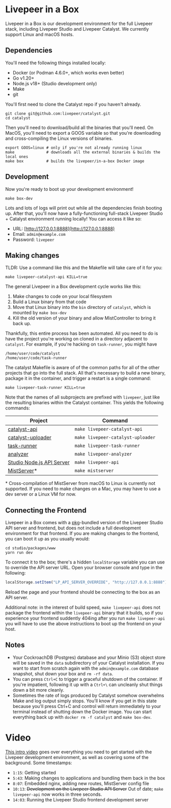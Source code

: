 # Livepeer in a Box

Livepeer in a Box is our development environment for the full Livepeer stack,
including Livepeer Studio and Livepeer Catalyst. We currently support Linux and
macOS hosts.

## Dependencies

You'll need the following things installed locally:

-   Docker (or Podman 4.6.0+, which works even better)
-   Go v1.20+
-   Node.js v18+ (Studio development only)
-   Make
-   git

You'll first need to clone the Catalyst repo if you haven't already.

```shell
git clone git@github.com:livepeer/catalyst.git
cd catalyst
```

Then you'll need to download/build all the binaries that you'll need. On MacOS,
you'll need to export a GOOS variable so that you're downloading and
cross-compiling the Linux versions of binaries.

```shell
export GOOS=linux # only if you're not already running linux
make              # downloads all the external binaries & builds the local ones
make box          # builds the livepeer/in-a-box Docker image
```

## Development

Now you're ready to boot up your development environment!

```shell
make box-dev
```

Lots and lots of logs will print out while all the dependencies finish booting
up. After that, you'll now have a fully-functioning full-stack Livepeer Studio +
Catalyst environment running locally! You can access it like so:

-   URL: [http://127.0.0.1:8888](http://127.0.0.1:8888)
-   Email: `admin@example.com`
-   Password: `livepeer`

## Making changes

TLDR: Use a command like this and the Makefile will take care of it for you:

```shell
make livepeer-catalyst-api KILL=true
```

The general Livepeer in a Box development cycle works like this:

1. Make changes to code on your local filesystem
2. Build a Linux binary from that code
3. Move that Linux binary into the `bin` directory of `catalyst`, which is
   mounted by `make box-dev`
4. Kill the old version of your binary and allow MistController to bring it back
   up.

Thankfully, this entire process has been automated. All you need to do is have
the project you're working on cloned in a directory adjacent to `catalyst`. For
example, if you're hacking on `task-runner`, you might have

```
/home/user/code/catalyst
/home/user/code/task-runner
```

The catalyst Makefile is aware of of the common paths for all of the other
projects that go into the full stack. All that's necessary to build a new
binary, package it in the container, and trigger a restart is a single command:

```shell
make livepeer-task-runner KILL=true
```

Note that the names of all subprojects are prefixed with `livepeer`, just like
the resulting binaries within the Catalyst container. This yields the following
commands:

| Project                     | Command                           |
| --------------------------- | --------------------------------- |
| [catalyst-api]              | `make livepeer-catalyst-api`      |
| [catalyst-uploader]         | `make livepeer-catalyst-uploader` |
| [task-runner]               | `make livepeer-task-runner`       |
| [analyzer]                  | `make livepeer-analyzer`          |
| [Studio Node.js API Server] | `make livepeer-api`               |
| [MistServer]\*              | `make mistserver`                 |

\* Cross-compilation of MistServer from macOS to Linux is currently not
supported. If you need to make changes on a Mac, you may have to use a dev
server or a Linux VM for now.

[catalyst-api]: https://github.com/livepeer/catalyst-api
[catalyst-uploader]: https://github.com/livepeer/catalyst-uploader
[task-runner]: https://github.com/livepeer/catalyst-uploader
[analyzer]: https://github.com/livepeer/livepeer-data
[Studio Node.js API Server]: https://github.com/livepeer/studio
[MistServer]: https://github.com/livepeer/mistserver

## Connecting the Frontend

Livepeer in a Box comes with a [pkg](https://github.com/vercel/pkg)-bundled
version of the Livepeer Studio API server and frontend, but does not include a
full development environment for that frontend. If you are making changes to the
frontend, you can boot it up as you usually would:

```
cd studio/packages/www
yarn run dev
```

To connect it to the box; there's a hidden `localStorage` variable you can use
to override the API server URL. Open your browser console and type in the
following:

```javascript
localStorage.setItem("LP_API_SERVER_OVERRIDE", "http://127.0.0.1:8888");
```

Reload the page and your frontend should be connecting to the box as an API
server.

Additional note: in the interest of build speed, `make livepeer-api` does not
package the frontend within the `livepeer-api` binary that it builds, so if you
experience your frontend suddently 404ing after you run `make livepeer-api` you
will have to use the above instructions to boot up the frontend on your host.

## Notes

-   Your CockroachDB (Postgres) database and your Minio (S3) object store will
    be saved in the `data` subdirectory of your Catalyst installation. If you
    want to start from scratch again with the `admin@example.com` database
    snapshot, shut down your box and `rm -rf data`.
-   You can press `Ctrl+C` to trigger a graceful shutdown of the container. If
    you're impatient, following it up with a `Ctrl+\` can uncleanly shut things
    down a bit more cleanly.
-   Sometimes the rate of logs produced by Catalyst somehow overwhelms Make and
    log output simply stops. You'll know if you get in this state because you'll
    press Ctrl+C and control will return immediately to your terminal instead of
    shutting down the Docker image. You can start everything back up with
    `docker rm -f catalyst` and `make box-dev`.

# Video

[This intro video](https://lvpr.tv?v=98c42pmz87zmy5rh) goes over everything you
need to get started with the Livepeer development environment, as well as
covering some of the background. Some timestamps:

-   `1:15`: Getting started
-   `5:43`: Making changes to applications and bundling them back in the box
-   `8:07`: Embedded nginx, adding new routes, MistServer config file
-   `10:13`: ~~Development on the Livepeer Studio API Server~~ Out of date;
    `make livepeer-api` now works in three seconds.
-   `14:03`: Running the Livepeer Studio frontend development server
